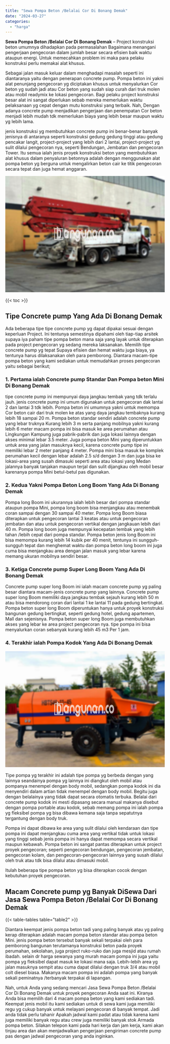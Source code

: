 ```yaml
---
title: "Sewa Pompa Beton /Belalai Cor Di Bonang Demak"
date: "2024-03-27"
categories: 
  - "harga"
---
```


**Sewa Pompa Beton /Belalai Cor Di Bonang Demak** – Project konstruksi beton umumnya dihadapkan pada permasalahan Bagaimana menangani pengerjaan pengecoran dalam jumlah besar secara efisien baik waktu ataupun energi. Untuk memecahkan problem ini maka para pelaku konstruksi perlu memakai alat khusus.

Sebagai jalan masuk keluar dalam menghadapi masalah seperti ini diantaranya yaitu dengan penerapan concrete pump. Pompa beton ini yakni alat penunjang pengecoran yg diciptakan khusus untuk menyalurkan Cor beton yg sudah jadi atau Cor beton yang sudah siap curah dari truk molen atau mobil readymix ke lokasi pengecoran. Bagi pelaku project konstruksi besar alat ini sangat diperlukan sebab mereka memerlukan waktu pelaksanaan yg cepat dengan mutu konstruksi yang terbaik. Nah, Dengan adanya concrete pump menjadikan pengerjaan dan penempatan Cor beton menjadi lebih mudah tdk memerlukan biaya yang lebih besar maupun waktu yg lebih lama.

jenis konstruksi yg membutuhkan concrete pump ini benar-benar banyak jenisnya di antaranya seperti konstruksi gedung gedung tinggi atau gedung pencakar langit, project-project yang lebih dari 2 lantai, project-project yg sulit dilalui pengecoran nya, seperti Bendungan, Jembatan dan pengecoran Tower. Itu semua ialah jenis proyek konstruksi beton yang membutuhkan alat khusus dalam penyaluran betonnya adalah dengan menggunakan alat pompa beton yg berguna untuk mengalirkan beton cair ke titik pengecoran secara tepat dan juga hemat anggaran.

![Sewa Pompa Beton /Belalai Cor Di Bonang Demak](/images/sewa-concrete-pump-32.png)

{{< toc >}}

## Tipe Concrete pump Yang Ada Di Bonang Demak

Ada beberapa tipe tipe concrete pump yg dapat dipakai sesuai dengan keperluan Project. Ini tentunya semestinya dipahami oleh tiap-tiap arsitek supaya iya paham tipe pompa beton mana saja yang layak untuk diterapkan pada project pengecoran yg sedang mereka laksanakan. Memilih tipe concrete pump yg tepat Supaya efisien dan hemat waktu juga biaya, ya tentunya harus dilaksanakan oleh para pemborong. Diantara macam-tipe pompa beton yang kami sediakan untuk memudahkan proses pengecoran yaitu sebagai berikut;

### 1\. Pertama ialah Concrete pump Standar Dan Pompa beton Mini Di Bonang Demak

tipe concrete pump ini mempunyai daya jangkau tembak yang tdk terlalu jauh. jenis concrete pump ini umum digunakan untuk pengecoran dak lantai 2 dan lantai 3 tdk lebih. Pompa beton ini umumnya yakni untuk memompa Cor beton cair dari truk molen ke atas yang daya jangkau tembaknya kurang lebih 18 sampai 20 m. Pompa beton standar sendiri adalah concrete pump yang lebar truknya Kurang lebih 3 m serta panjang mobilnya yakni kurang lebih 6 meter macam pompa ini bisa masuk ke area perumahan atau Lingkungan Kampung juga pabrik-pabrik dan juga lokasi lainnya dengan akses minimal lebar 3.5 meter. Juga pompa beton Mini yang diperuntukkan untuk area yang jalan masuknya kecil, karena concrete pump tipe ini memiliki lebar 2 meter panjang 4 meter. Pompa mini bisa masuk ke komplek perumahan kecil dengan lebar adalah 2.5 s/d dengan 3 m dan juga bisa ke lokasi-area yang susah dimasuki seperti area atau lokasi yang Medan jalannya banyak tanjakan maupun terjal dan sulit dijangkau oleh mobil besar karenanya pompa Mini betul-betul pas digunakan.

### 2\. Kedua Yakni Pompa Beton Long Boom Yang Ada Di Bonang Demak

Pompa long Boom ini ukurannya ialah lebih besar dari pompa standar ataupun pompa Mini, pompa long boom bisa menjangkau atau menembak coran sampai dengan 30 sampai 40 meter. Pompa long Boom biasa diterapkan untuk pengecoran lantai 3 keatas atau untuk pengecoran jembatan dan atau untuk pengecoran vertikal dengan jangkauan lebih dari 40 m. Pompa long boom juga mempunyai kecepatan tembak yang lebih tahan /lebih cepat dari pompa standar. Pompa beton jenis long Boom ini bisa memompa kurang lebih 14 kubik per 40 menit, tentunya ini sungguh-sungguh tepat dan menghemat waktu dan pompa beton long boom ini juga cuma bisa menjangkau area dengan jalan masuk yang lebar karena memang ukuran mobilnya sendiri besar.

### 3\. Ketiga Concrete pump Super Long Boom Yang Ada Di Bonang Demak

Concrete pump super long Boom ini ialah macam concrete pump yg paling besar diantara macam-jenis concrete pump yang lainnya. Concrete pump super long Boom memiliki daya jangkau tembak sejauh kurang lebih 50 m atau bisa mendorong coran dari lantai 1 ke lantai 11 pada gedung bertingkat. Pompa beton super long Boom diperuntukan hanya untuk proyek konstruksi bangunan gedung bertingkat, seperti gedung hotel, gedung apartemen, Mall dan sejenisnya. Pompa beton super long Boom juga membutuhkan akses yang lebar ke area project pengecoran nya. tipe pompa ini bisa menyalurkan coran sebanyak kurang lebih 45 m3 Per 1 jam.

### 4\. Terakhir ialah Pompa Kodok Yang Ada Di Bonang Demak

![Sewa Pompa Beton /Belalai Cor Di Bonang Demak](/images/sewa-concrete-pump-16.png)

Tipe pompa yg terakhir ini adalah tipe pompa yg berbeda dengan yang lainnya seandainya pompa yg lainnya ini diangkut oleh mobil atau pompanya menempel dengan body mobil, sedangkan pompa kodok ini dia menyendiri dalam artian tidak menempel dengan body mobil. Begitu juga dengan belalainya yang tidak dapat secara otomatis terbuka. Belalai dari concrete pump kodok ini mesti dipasang secara manual makanya disebut dengan pompa portable atau kodok, sebab memang pompa ini ialah pompa yg fleksibel pompa yg bisa dibawa kemana saja tanpa sepatutnya tergantung dengan body truk.

Pompa ini dapat dibawa ke area yang sulit dilalui oleh kendaraan dan tipe pompa ini dapat menjangkau cuma area yang vertikal tidak untuk lokasi yang tinggi sebab jenis pompa ini hanya dapat memompa secara vertikal maupun kebawah. Pompa beton ini sangat pantas diterapkan untuk project proyek pengecoran; seperti pengecoran bendungan, pengecoran jembatan, pengecoran kolam, dan pengecoran-pengecoran lainnya yang susah dilalui oleh truk atau tdk bisa dilalui atau dimasuki mobil.

Itulah beberapa tipe pompa beton yg bisa diterapkan cocok dengan kebutuhan proyek pengecoran.

## Macam Concrete pump yg Banyak DiSewa Dari Jasa Sewa Pompa Beton /Belalai Cor Di Bonang Demak

{{< table-tables table="table2" >}}

Diantara keempat jenis pompa beton tadi yang paling banyak atau yg paling kerap diterapkan adalah macam pompa beton standar atau pompa beton Mini. jenis pompa beton tersebut banyak sekali terpakai oleh para pemborong bangunan terutamanya konstruksi beton pada proyek perumahan, sekolahan, juga project ruko-ruko dan juga mesjid atau rumah ibadah. selain dr harga sewanya yang murah macam pompa ini juga yaitu pompa yg fleksibel dapat masuk ke lokasi mana saja. Lebih-lebih area yg jalan masuknya sempit atau cuma dapat dilalui dengan truk 3/4 atau mobil colt diesel biasa. Makanya macam pompa ini adalah pompa yang banyak sekali peminatnya /terbanyak terpakai di lapangan.

Nah, untuk Anda yang sedang mencari Jasa Sewa Pompa Beton /Belalai Cor Di Bonang Demak untuk proyek pengecoran Anda saat ini. Kiranya Anda bisa memilih dari 4 macam pompa beton yang kami sediakan tadi. Keempat jenis mobil itu kami sediakan untuk di sewa kami juga memiliki regu yg cukup banyak untuk melayani pengecoran di banyak tempat. Jadi anda tidak perlu tahanir Apakah jadwal kami padat atau tidak karena kami juga memiliki banyak regu atau crew juga memiliki banyak stok Armada pompa beton. Silakan telepon kami pada hari kerja dan jam kerja, kami akan tinjau area dan akan menjadwalkan pengerjaan pengiriman concrete pump pas dengan jadwal pengecoran yang anda inginkan.
